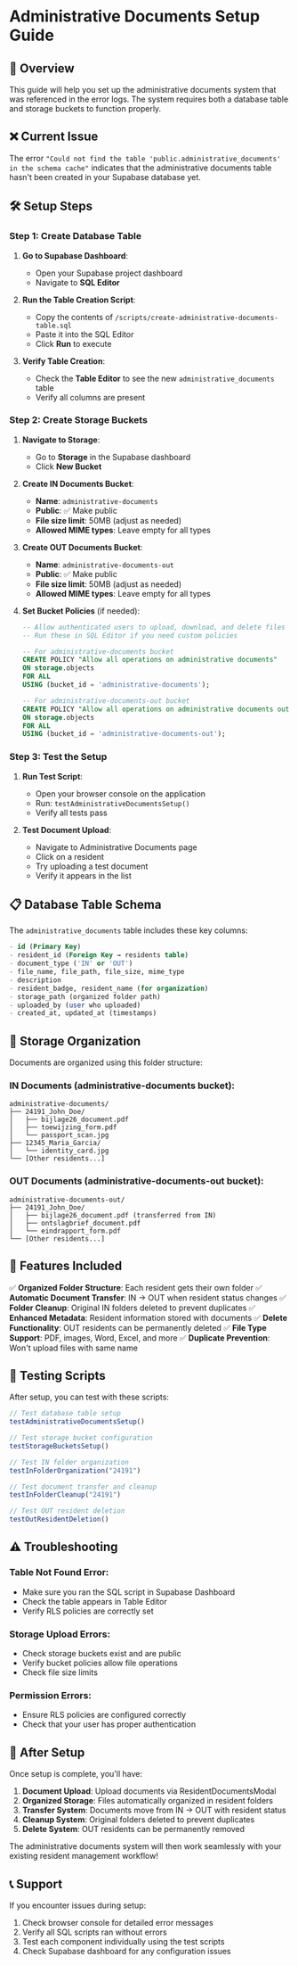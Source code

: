 # Administrative Documents Setup Guide

## 🎯 Overview
This guide will help you set up the administrative documents system that was referenced in the error logs. The system requires both a database table and storage buckets to function properly.

## ❌ Current Issue
The error `"Could not find the table 'public.administrative_documents' in the schema cache"` indicates that the administrative documents table hasn't been created in your Supabase database yet.

## 🛠️ Setup Steps

### Step 1: Create Database Table

1. **Go to Supabase Dashboard**:
   - Open your Supabase project dashboard
   - Navigate to **SQL Editor**

2. **Run the Table Creation Script**:
   - Copy the contents of `/scripts/create-administrative-documents-table.sql`
   - Paste it into the SQL Editor
   - Click **Run** to execute

3. **Verify Table Creation**:
   - Check the **Table Editor** to see the new `administrative_documents` table
   - Verify all columns are present

### Step 2: Create Storage Buckets

1. **Navigate to Storage**:
   - Go to **Storage** in the Supabase dashboard
   - Click **New Bucket**

2. **Create IN Documents Bucket**:
   - **Name**: `administrative-documents`
   - **Public**: ✅ Make public
   - **File size limit**: 50MB (adjust as needed)
   - **Allowed MIME types**: Leave empty for all types

3. **Create OUT Documents Bucket**:
   - **Name**: `administrative-documents-out`
   - **Public**: ✅ Make public
   - **File size limit**: 50MB (adjust as needed)
   - **Allowed MIME types**: Leave empty for all types

4. **Set Bucket Policies** (if needed):
   ```sql
   -- Allow authenticated users to upload, download, and delete files
   -- Run these in SQL Editor if you need custom policies

   -- For administrative-documents bucket
   CREATE POLICY "Allow all operations on administrative documents"
   ON storage.objects
   FOR ALL
   USING (bucket_id = 'administrative-documents');

   -- For administrative-documents-out bucket
   CREATE POLICY "Allow all operations on administrative documents out"
   ON storage.objects
   FOR ALL
   USING (bucket_id = 'administrative-documents-out');
   ```

### Step 3: Test the Setup

1. **Run Test Script**:
   - Open your browser console on the application
   - Run: `testAdministrativeDocumentsSetup()`
   - Verify all tests pass

2. **Test Document Upload**:
   - Navigate to Administrative Documents page
   - Click on a resident
   - Try uploading a test document
   - Verify it appears in the list

## 📋 Database Table Schema

The `administrative_documents` table includes these key columns:

```sql
- id (Primary Key)
- resident_id (Foreign Key → residents table)
- document_type ('IN' or 'OUT')
- file_name, file_path, file_size, mime_type
- description
- resident_badge, resident_name (for organization)
- storage_path (organized folder path)
- uploaded_by (user who uploaded)
- created_at, updated_at (timestamps)
```

## 📁 Storage Organization

Documents are organized using this folder structure:

### IN Documents (administrative-documents bucket):
```
administrative-documents/
├── 24191_John_Doe/
│   ├── bijlage26_document.pdf
│   ├── toewijzing_form.pdf
│   └── passport_scan.jpg
├── 12345_Maria_Garcia/
│   └── identity_card.jpg
└── [Other residents...]
```

### OUT Documents (administrative-documents-out bucket):
```
administrative-documents-out/
├── 24191_John_Doe/
│   ├── bijlage26_document.pdf (transferred from IN)
│   ├── ontslagbrief_document.pdf
│   └── eindrapport_form.pdf
└── [Other residents...]
```

## 🔧 Features Included

✅ **Organized Folder Structure**: Each resident gets their own folder
✅ **Automatic Document Transfer**: IN → OUT when resident status changes
✅ **Folder Cleanup**: Original IN folders deleted to prevent duplicates
✅ **Enhanced Metadata**: Resident information stored with documents
✅ **Delete Functionality**: OUT residents can be permanently deleted
✅ **File Type Support**: PDF, images, Word, Excel, and more
✅ **Duplicate Prevention**: Won't upload files with same name

## 🧪 Testing Scripts

After setup, you can test with these scripts:

```javascript
// Test database table setup
testAdministrativeDocumentsSetup()

// Test storage bucket configuration
testStorageBucketsSetup()

// Test IN folder organization
testInFolderOrganization("24191")

// Test document transfer and cleanup
testInFolderCleanup("24191")

// Test OUT resident deletion
testOutResidentDeletion()
```

## ⚠️ Troubleshooting

### Table Not Found Error:
- Make sure you ran the SQL script in Supabase Dashboard
- Check the table appears in Table Editor
- Verify RLS policies are correctly set

### Storage Upload Errors:
- Check storage buckets exist and are public
- Verify bucket policies allow file operations
- Check file size limits

### Permission Errors:
- Ensure RLS policies are configured correctly
- Check that your user has proper authentication

## 🎉 After Setup

Once setup is complete, you'll have:

1. **Document Upload**: Upload documents via ResidentDocumentsModal
2. **Organized Storage**: Files automatically organized in resident folders
3. **Transfer System**: Documents move from IN → OUT with resident status
4. **Cleanup System**: Original folders deleted to prevent duplicates
5. **Delete System**: OUT residents can be permanently removed

The administrative documents system will then work seamlessly with your existing resident management workflow!

## 📞 Support

If you encounter issues during setup:

1. Check browser console for detailed error messages
2. Verify all SQL scripts ran without errors
3. Test each component individually using the test scripts
4. Check Supabase dashboard for any configuration issues